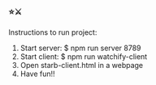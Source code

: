 ### ⭐️⚔️
Instructions to run project:
1. Start server:
    $ npm run server 8789
2. Start client:
    $ npm run watchify-client
3. Open starb-client.html in a webpage
4. Have fun!!
